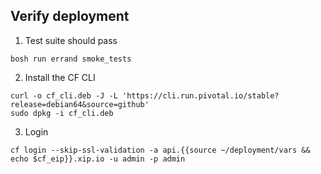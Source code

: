 ## Verify deployment


1. Test suite should pass
```
bosh run errand smoke_tests
```

2. Install the CF CLI
```
curl -o cf_cli.deb -J -L 'https://cli.run.pivotal.io/stable?release=debian64&source=github'
sudo dpkg -i cf_cli.deb
```

3. Login
```
cf login --skip-ssl-validation -a api.{{source ~/deployment/vars &&  echo $cf_eip}}.xip.io -u admin -p admin
```
